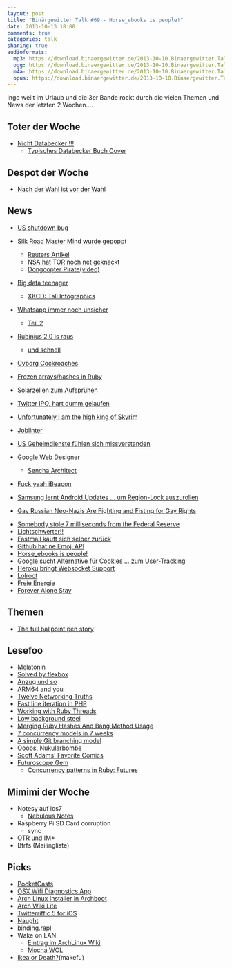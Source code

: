 ```yaml
---
layout: post
title: "Binärgewitter Talk #69 - Horse_ebooks is people!"
date: 2013-10-13 18:00
comments: true
categories: talk
sharing: true
audioformats:
  mp3: https://download.binaergewitter.de/2013-10-10.Binaergewitter.Talk.69.mp3
  ogg: https://download.binaergewitter.de/2013-10-10.Binaergewitter.Talk.69.ogg
  m4a: https://download.binaergewitter.de/2013-10-10.Binaergewitter.Talk.69.m4a
  opus: https://download.binaergewitter.de/2013-10-10.Binaergewitter.Talk.69.opus
---
```

Ingo weilt im Urlaub und die 3er Bande rockt durch die vielen Themen und News der letzten 2 Wochen....

## Toter der Woche

- [Nicht Databecker !!!](http://www.wiwo.de/unternehmen/it/it-verlag-data-becker-wird-2014-geschlossen/8907086.html)
    * [Typisches Databecker Buch Cover](http://media1.yopi.de/product_images/580/580850/list_large/data-becker-gmbh-co-kg-hacker-s-dirty-tricks-pc-underground-gebundene-ausgabe.png)

## Despot der Woche

* [Nach der Wahl ist vor der Wahl](http://www.washingtonpost.com/blogs/worldviews/wp/2013/10/09/oops-azerbaijan-released-election-results-before-voting-had-even-started/)

## News

* [US shutdown bug](https://github.com/WhiteHouse/fortyfour/issues/3)

* [Silk Road Master Mind wurde gepoppt](http://arstechnica.com/tech-policy/2013/10/internet-lobs-insults-at-fbis-silk-road-bitcoin-wallet/)
  * [Reuters Artikel](http://www.reuters.com/article/2013/10/02/crime-silkroad-raid-idUSL1N0HS12C20131002)
  * [NSA hat TOR noch net geknackt](http://www.computerworld.com/s/article/9242992/Report_NSA_has_little_success_cracking_Tor)
  * [Dongcopter Pirate(video)](http://vimeo.com/51852064)
* [Big data teenager](http://www.businessinsider.com/facebook-study-on-language-and-personality-2013-10)
  * [XKCD: Tall Infographics](http://xkcd.com/1273/)
* [Whatsapp immer noch unsicher](https://blog.thijsalkema.de//blog/2013/10/08/piercing-through-whatsapp-s-encryption/)
    - [Teil 2](https://blog.thijsalkema.de/blog/2013/10/08/piercing-through-whatsapps-encryption-2/)
* [Rubinius 2.0 is raus](http://rubini.us/2013/10/04/rubinius-2-0-released/)
    - [und schnell](http://miguelcamba.com/blog/2013/10/05/benchmarking-the-ruby-2-dot-1-and-rubinius-2-dot-0/)
* [Cyborg Cockroaches](http://hardware.slashdot.org/story/13/10/07/2240200/cyborg-cockroach-sparks-ethics-debate)
* [Frozen arrays/hashes in Ruby](https://bugs.ruby-lang.org/projects/ruby-trunk/wiki/Frozen_Array_and_Hash_literals_proposal)
* [Solarzellen zum Aufsprühen](http://www.cbc.ca/news/technology/cheap-spray-on-solar-cells-developed-by-canadian-researchers-1.1913086)
* [Twitter IPO, hart dumm gelaufen](https://www.google.com/finance?q=twtr)
* [Unfortunately I am the high king of Skyrim](http://imgur.com/a/6Zl7k)
* [Joblinter](https://github.com/rowanmanning/joblint)
* [US Geheimdienste fühlen sich missverstanden](http://www.gulli.com/news/22480-us-geheimdienste-fuehlen-sich-missverstanden-2013-10-07)
* [Google Web Designer](http://www.google.com/webdesigner/)
    * [Sencha Architect](http://www.sencha.com/products/architect/)
* [Fuck yeah iBeacon](http://www.theverge.com/2013/9/25/4771222/apple-tv-enables-ibeacon-setup-by-tapping-iphone-ipad-against-it)
* [Samsung lernt Android Updates ... um Region-Lock auszurollen](http://www.heise.de/newsticker/meldung/Region-Lock-Samsung-S3-bekommt-SIM-Sperre-per-Update-1972042.html)
- [Gay Russian Neo-Nazis Are Fighting and Fisting for Gay Rights](http://www.queerty.com/gay-russian-neo-nazis-are-fighting-and-fisting-for-gay-rights-or-something-20130802/)
* [Somebody stole 7 milliseconds from the Federal Reserve](http://www.motherjones.com/kevin-drum/2013/09/somebody-stole-7-milliseconds-federal-reserve)
* [Lichtschwerter!!](http://www.independent.co.uk/news/science/scientists-bind-light-together-to-create-new-state-of-matter-resembling-lightsabers-8841612.html)
* [Fastmail kauft sich selber zurück](http://blog.fastmail.fm/2013/09/25/exciting-news-fastmail-staff-purchase-the-business-from-opera/)
* [Github hat ne Emoji API](http://developer.github.com/v3/emojis/)
* [Horse_ebooks is people!](http://www.newyorker.com/online/blogs/elements/2013/09/horse-ebooks-and-pronunciation-book-revealed.html)
* [Google sucht Alternative für Cookies ... zum User-Tracking](http://bits.blogs.nytimes.com/2013/09/19/google-is-exploring-an-alternative-to-cookies-for-ad-tracking/?_r=1)
* [Heroku bringt Websocket Support](https://blog.heroku.com/archives/2013/10/8/websockets-public-beta)
* [Lolroot](http://lolroot.ca/)
* [Freie Energie](http://www.nature.com/news/two-laser-boron-fusion-lights-the-way-to-radiation-free-energy-1.13914)
* [Forever Alone Stay](http://phys.org/news/2013-10-strange-lonely-planet-star.html)

## Themen

* [The full ballpoint pen story](https://twitter.com/jimhejl/status/387754019424587776/photo/1)

## Lesefoo

- [Melatonin](http://www.gwern.net/Melatonin)
- [Solved by flexbox](http://philipwalton.github.io/solved-by-flexbox/)
- [Anzug und so](http://www.fashionbeans.com/2013/mens-fashion-basics-part-100b-a-formal-round-up/)
- [ARM64 and you](http://www.mikeash.com/pyblog/friday-qa-2013-09-27-arm64-and-you.html)
- [Twelve Networking Truths](http://tools.ietf.org/html/rfc1925)
- [Fast line iteration in PHP](http://arkanis.de/weblog/2013-09-27-fast-line-iteration-in-php)
- [Working with Ruby Threads](http://pragprog.com/book/jsthreads/working-with-ruby-threads)
- [Low background steel](http://en.wikipedia.org/wiki/Low-background_steel)
- [Merging Ruby Hashes And Bang Method Usage](http://www.skorks.com/2010/04/merging-ruby-hashes-and-bang-method-usage/)
- [7 concurrency models in 7 weeks](http://pragprog.com/book/pb7con/seven-concurrency-models-in-seven-weeks)
- [A simple Git branching model](https://gist.github.com/jbenet/ee6c9ac48068889b0912)
- [Ooops, Nukularbombe](http://www.theguardian.com/world/2013/sep/20/usaf-atomic-bomb-north-carolina-1961)
- [Scott Adams' Favorite Comics](http://www.businessinsider.com/scott-adams-favorite-dilbert-comics-2013-10)
- [Futuroscope Gem](https://github.com/codegram/futuroscope)
    * [Concurrency patterns in Ruby: Futures](http://tx.pignata.com/2012/11/concurrency-patterns-in-ruby-futures.html)


## Mimimi der Woche

- Notesy auf ios7
    * [Nebulous Notes](https://itunes.apple.com/de/app/nebulous-notes/id375006422?l=en&mt=8)
- Raspberry Pi SD Card corruption
   - sync
- OTR und IM+
- Btrfs (Mailingliste)


## Picks

- [PocketCasts](http://www.shiftyjelly.com/pocketcasts)
- [OSX Wifi Diagnostics App](http://osxdaily.com/2012/07/31/wi-fi-scanner-mac-os-x-mountain-lion/)
- [Arch Linux Installer in Archboot](https://wiki.archlinux.org/index.php/Archboot)
- [Arch Wiki Lite](http://kmkeen.com/arch-wiki-lite/)
- [Twitterriffic 5 for iOS](https://itunes.apple.com/de/app/twitterrific-5-for-twitter/id580311103?l=en&mt=8)
- [Naught](https://github.com/avdi/naught)
- [binding.repl](https://github.com/robgleeson/binding.repl)
- Wake on LAN
    * [Eintrag im ArchLinux Wiki](https://wiki.archlinux.org/index.php/Wake-on-LAN)
    * [Mocha WOL](https://itunes.apple.com/de/app/mocha-wol/id422625778?l=en&mt=8)
- [Ikea or Death?](http://ikeaordeath.com/)(makefu)

